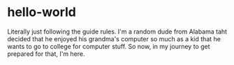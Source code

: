 # hello-world
Literally just following the guide rules.
I'm a random dude from Alabama taht decided that he enjoyed his grandma's computer so much as a kid that he wants to go to college for computer stuff. So now, in my journey to get prepared for that, I'm here.
